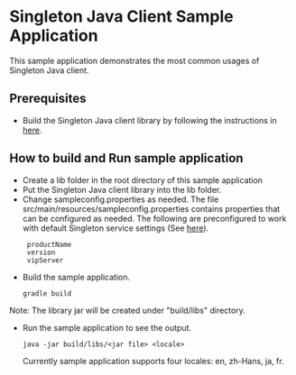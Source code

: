 Singleton Java Client Sample Application
============

This sample application demonstrates the most common usages of Singleton Java client. 

Prerequisites
------------
 * Build the Singleton Java client library by following the instructions in [here](https://github.com/vmware/singleton/blob/g11n-java-client/README.md).

How to build and Run sample application
------------
 * Create a lib folder in the root directory of this sample application
 * Put the Singleton Java client library into the lib folder.
 * Change sampleconfig.properties as needed.
   The file src/main/resources/sampleconfig.properties contains properties that can be configured as needed. The following are preconfigured to work with default Singleton service settings (See [here](https://github.com/vmware/singleton/blob/master/README.md)). 
   ```
    productName 
    version
    vipServer
   ```
 * Build the sample application.
   ```
   gradle build
   ```
Note: The library jar will be created under "build/libs" directory.
 * Run the sample application to see the output.
   ```
   java -jar build/libs/<jar file> <locale>
   ```
   Currently sample application supports four locales: en, zh-Hans, ja, fr.

